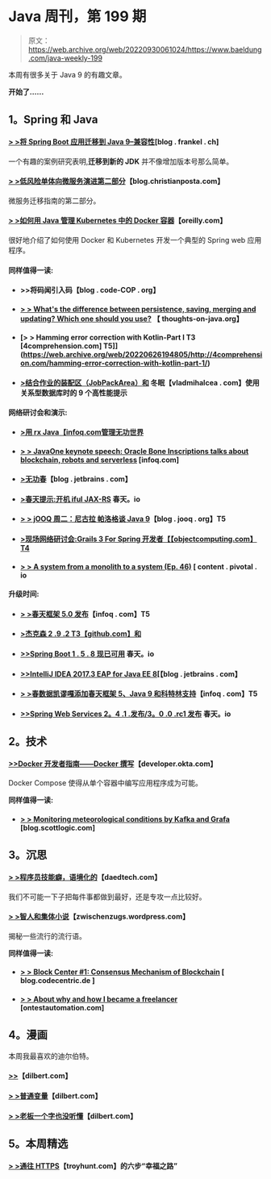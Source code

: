 # Java 周刊，第 199 期

> 原文：<https://web.archive.org/web/20220930061024/https://www.baeldung.com/java-weekly-199>

本周有很多关于 Java 9 的有趣文章。

**开始了……**

## **1。Spring 和 Java**

#### [**> >将 Spring Boot 应用迁移到 Java 9–兼容性**](https://web.archive.org/web/20220626194805/https://blog.frankel.ch/migrating-to-java-9/1/#gsc.tab=0)[blog . frankel . ch]

一个有趣的案例研究表明,**迁移到新的 JDK** 并不像增加版本号那么简单。

#### [**> >低风险单体向微服务演进第二部分**](https://web.archive.org/web/20220626194805/http://blog.christianposta.com/microservices/low-risk-monolith-to-microservice-evolution-part-ii/)【blog.christianposta.com】

微服务迁移指南的第二部分。

#### **[> >如何用 Java 管理 Kubernetes 中的 Docker 容器](https://web.archive.org/web/20220626194805/https://www.oreilly.com/ideas/how-to-manage-docker-containers-in-kubernetes-with-java)**【oreilly.com】

很好地介绍了如何使用 Docker 和 Kubernetes 开发一个典型的 Spring web 应用程序。

#### **同样值得一读:**

*   #### **>>将码闻引入码**【blog . code-COP . org】

*   #### **[> > What's the difference between persistence, saving, merging and updating? Which one should you use?](https://web.archive.org/web/20220626194805/https://www.thoughts-on-java.org/persist-save-merge-saveorupdate-whats-difference-one-use/)** 【 thoughts-on-java.org】

*   #### [**> > Hamming error correction with Kotlin-Part I** T3 [4comprehension.com] T5]](https://web.archive.org/web/20220626194805/http://4comprehension.com/hamming-error-correction-with-kotlin-part-1/)

*   #### [**>结合作业的装配区（JobPackArea）和**](https://web.archive.org/web/20220626194805/https://vladmihalcea.com/2017/10/17/9-high-performance-tips-when-using-mysql-with-jpa-and-hibernate/) 冬眠【vladmihalcea . com】使用关系型数据库时的 9 个高性能提示

**网络研讨会和演示:**

*   #### [**>用 rx Java**【infoq.com管理无功世界](https://web.archive.org/web/20220626194805/https://www.infoq.com/presentations/rxjava-asynchronous?utm_campaign=infoq_content&utm_source=infoq&utm_medium=feed&utm_term=Java)

*   #### [**> > JavaOne keynote speech: Oracle Bone Inscriptions talks about blockchain, robots and serverless**](https://web.archive.org/web/20220626194805/https://www.infoq.com/news/2017/10/javaone-keynote) [infoq.com]

*   #### [**>无功春**](https://web.archive.org/web/20220626194805/https://blog.jetbrains.com/idea/2017/10/reactive-spring/)【blog . jetbrains . com】

*   #### [**>春天提示:开机 iful JAX-RS**](https://web.archive.org/web/20220626194805/https://spring.io/blog/2017/10/18/spring-tips-bootiful-jax-rs) 春天。io

*   #### [**> > jOOQ 周二：尼古拉 帕洛格谈 Java 9**](https://web.archive.org/web/20220626194805/https://blog.jooq.org/2017/10/17/jooq-tuesdays-nicolai-parlog-talks-about-java-9/)【blog . jooq . org】T5

*   #### [**>现场网络研讨会:Grails 3 For Spring 开发者**【【objectcomputing.com】T4](https://web.archive.org/web/20220626194805/https://objectcomputing.com/products/grails/webinar-grails-3-spring-developers/)

*   #### [**> > A system from a monolith to a system (Ep. 46)**](https://web.archive.org/web/20220626194805/https://content.pivotal.io/podcasts/from-monolith-to-a-system-of-systems-ep-46) [ content . pivotal . io

**升级时间:**

*   #### **[> >春天框架 5.0 发布](https://web.archive.org/web/20220626194805/https://www.infoq.com/news/2017/10/spring-5-released)**【infoq . com】T5

*   #### [**>杰克森 2 .9 .2** T3【github.com】和](https://web.archive.org/web/20220626194805/https://github.com/FasterXML/jackson/wiki/Jackson-Release-2.9.2)

*   #### [**>>Spring Boot 1 . 5 . 8 现已可用**](https://web.archive.org/web/20220626194805/https://spring.io/blog/2017/10/17/spring-boot-1-5-8-available-now) 春天。io

*   #### [**>>IntelliJ IDEA 2017.3 EAP for Java EE 8**](https://web.archive.org/web/20220626194805/https://blog.jetbrains.com/idea/2017/10/whats-new-in-intellij-idea-2017-3-eap-for-java-ee-developers/)[【blog . jetbrains . com】

*   #### [**> >春数据凯谬嘎添加春天框架 5、Java 9 和科特林支持**](https://web.archive.org/web/20220626194805/https://www.infoq.com/news/2017/10/SparingDataKayGA)【infoq . com】T5

*   #### [**>>Spring Web Services 2。4 .1 .发布/3。0 .0 .rc1 发布**](https://web.archive.org/web/20220626194805/https://spring.io/blog/2017/10/17/spring-web-services-2-4-1-release-3-0-0-rc1-released) 春天。io

## **2。技术**

#### [**>>Docker 开发者指南——Docker 撰写**](https://web.archive.org/web/20220626194805/https://developer.okta.com/blog/2017/10/11/developers-guide-to-docker-part-3)【developer.okta.com】

Docker Compose 使得从单个容器中编写应用程序成为可能。

**同样值得一读:**

*   #### [**> > Monitoring meteorological conditions by Kafka and Grafa**](https://web.archive.org/web/20220626194805/http://blog.scottlogic.com/2017/10/13/MetOfficeKafka.html) [blog.scottlogic.com]

## **3。沉思**

#### [**> >程序员技能癖，语境化的**](https://web.archive.org/web/20220626194805/https://www.daedtech.com/programmer-skill-fetish-contextualized/)【daedtech.com】

我们不可能一下子把每件事都做到最好，还是专攻一点比较好。

#### [**> >智人和集体小说**](https://web.archive.org/web/20220626194805/https://zwischenzugs.wordpress.com/2017/10/15/my-20-year-experience-of-software-development-methodologies/)【zwischenzugs.wordpress.com】

揭秘一些流行的流行语。

**同样值得一读:**

*   #### [**> > Block Center #1: Consensus Mechanism of Blockchain**](https://web.archive.org/web/20220626194805/https://blog.codecentric.de/en/2017/10/consensus-mechanisms-blockchain/) [ blog.codecentric.de ]

*   #### [**> > About why and how I became a freelancer**](https://web.archive.org/web/20220626194805/https://www.ontestautomation.com/on-why-and-how-i-became-a-freelancer/) [ontestautomation.com]

## **4。漫画**

本周我最喜欢的迪尔伯特。

#### **[>>](https://web.archive.org/web/20220626194805/http://dilbert.com/strip/2017-10-13)**【dilbert.com】

#### **[> >普通变量](https://web.archive.org/web/20220626194805/http://dilbert.com/strip/2017-10-19)**【dilbert.com】

#### **[> >老板一个字也没听懂](https://web.archive.org/web/20220626194805/http://dilbert.com/strip/2017-10-18)**【dilbert.com】

## **5。本周精选**

#### **[> >通往 HTTPS](https://web.archive.org/web/20220626194805/https://www.troyhunt.com/the-6-step-happy-path-to-https/)**【troyhunt.com】的六步“幸福之路”